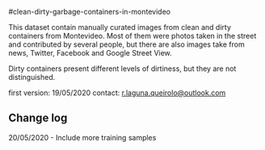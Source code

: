 #clean-dirty-garbage-containers-in-montevideo

This dataset contain manually curated images from clean and dirty containers from Montevideo. Most of them were photos taken in the street and contributed by several people, 
but there are also images take from news, Twitter, Facebook and Google Street View.

Dirty containers present different levels of dirtiness, but they are not distinguished.

first version: 19/05/2020
contact: r.laguna.queirolo@outlook.com

## Change log
20/05/2020 - Include more training samples
